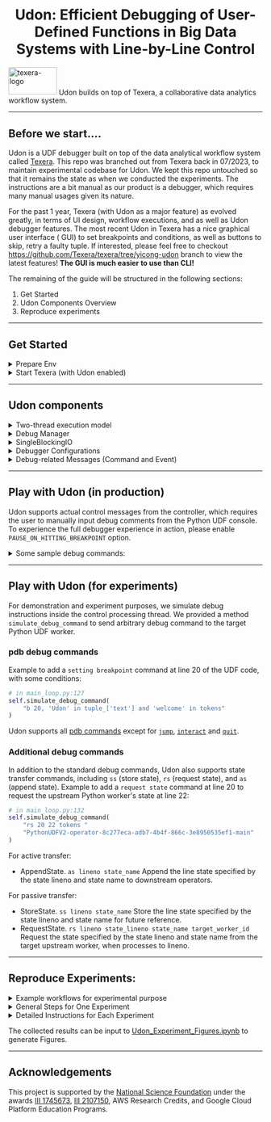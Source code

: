 <h1 align="center">Udon: Efficient Debugging of User-Defined Functions in Big Data Systems with Line-by-Line Control</h1>

<img src="core/new-gui/src/assets/logos/full_logo_small.png" alt="texera-logo" width="96px" height="54.5px"/> Udon builds on top of Texera, a collaborative data analytics workflow system.

***

## Before we start….

Udon is a UDF debugger built on top of the data analytical workflow system
called [Texera](https://github.com/Texera/texera). This repo was branched out from Texera back in 07/2023, to maintain
experimental codebase for Udon. We kept this repo untouched so that it remains the state as when we conducted the
experiments. The instructions are a bit manual as our product is a debugger, which requires many manual usages given its
nature.

For the past 1 year, Texera (with Udon as a major feature) as evolved greatly, in terms of UI design, workflow
executions, and as well as Udon debugger features. The most recent Udon in Texera has a nice graphical user interface (
GUI) to set breakpoints and conditions, as well as buttons to skip, retry a faulty tuple. If interested, please feel
free to checkout https://github.com/Texera/texera/tree/yicong-udon branch to view the latest features! **The GUI is much
easier to use than CLI!**

The remaining of the guide will be structured in the following sections:

1. Get Started
2. Udon Components Overview
3. Reproduce experiments

***

## Get Started

<details>
  <summary>Prepare Env</summary>

1. Clone this repo: `git clone https://github.com/Texera/Udon`
2. Prepare backend:
    1. Get into `core/amber` folder
    2. Install JDK@11
    3. Install sbt@1.5.5
    4. (Optional) Test building the project with `sbt clean package`
3. Prepare frontend:
    1. Get into `core/new-gui` folder
    2. Install node@18LTS
    3. Install yarn@1.22.22
    4. Install dependencies: `yarn install`
4. Prepare Python
    1. Install python@3.9
    2. Create a Python virtualenv `python3.9 -m venv venv`
    3. Checkout to the new virtual env: `source venv/bin/activate`
    4. **Important** Find out your Python executable path: `which python` and enter it into `core/amber/src/main/resources/python_udf.conf` -> `path` field
    5. Install Python dependencies: `pip install -r core/amber/requirements.txt`
    6. Some of the tests workflows require more dependencies:
        1. `pip install nltk`
        2. `pip install spacy~=3.2.6` , then `python -m spacy download en_core_web_sm`
    

</details>

<details>
  <summary>Start Texera (with Udon enabled)</summary>

1. Get back into `core/`
2. Start the service by executing `./scripts/deploy-daemon.sh`, which will start a web service at port 8080 and a
   worker instance.
3. In the browser, navigate to http://localhost:8080 to access the Texera service. We can run workflows and Udon tests
   here.
4. To terminate, execute `./scripts/terminate-daemon.sh` which will stop all services and release all ports.
</details>


***

## Udon components
<details>
  <summary>Two-thread execution model</summary>
Udon executes Python UDFs with a two-thread model.

- [Data processing thread](https://github.com/Texera/Udon/blob/master/core/amber/src/main/python/core/runnables/data_processor.py)
- [Control processing thread](https://github.com/Texera/Udon/blob/master/core/amber/src/main/python/core/runnables/main_loop.py)
</details>


<details>
  <summary>Debug Manager</summary>
Udon manages the integrated debugger with
a [DebuggerManager](https://github.com/Texera/Udon/blob/master/core/amber/src/main/python/core/architecture/managers/debug_manager.py).

</details>

<details>
  <summary>SingleBlockingIO</summary>
The customized IO that supports:
-Transferring one message at a time, from producer to consumer.
-Blocking readline() when no message is available.
-Whenever being blocked, it switches between producer and consumer.

With the `SingleBlockingIO`, we achieved the context switch between the control processing (aka, `main_loop`) and data
processing threads.
</details>

<details>
  <summary>Debugger Configurations</summary>
There are the following configurations:

| Parameter name              | Type | Default Value | Usage                                                             |
|-----------------------------|------|---------------|-------------------------------------------------------------------|
| PAUSE_ON_HITTING_BREAKPOINT | Bool | False         | Let the debugger halt the execution when hitting a breakpoint.    |
| PAUSE_ON_SETTING_BREAKPOINT | Bool | False         | Let the debugger halt the execution when a new breakpoint is set. |
| OP1_ENABLED                 | Bool | False         | Enables OP1, to hot-swap UDF code                                 |
| OP2_ENABLED                 | Bool | False         | Enables OP2, to pull up predicates                                |
</details>

<details>
  <summary>Debug-related Messages (Command and Event)</summary>

- `DebugCommand`: a message from the user to the debugger, instructing an operation in the debugger, expecting no
  response from the debugger.
- `DebugEvent`: a message from the debugger to the user, which could be a reply to a DebugCommand or an event triggered
  in the debugger (e.g., hit a breakpoint, exception).

The global picture of the debug-related messages exchange life cycle is shown below:
<img width="979" alt="Screenshot 2022-12-05 at 21 23 35" src="https://user-images.githubusercontent.com/17627829/205823569-00e1a53a-90f5-43c1-a686-77187343d4c7.png">

</details>

***

## Play with Udon (in production)

Udon supports actual control messages from the controller, which requires the user to manually input debug comments from
the Python UDF console.
To experience the full debugger experience in action, please enable `PAUSE_ON_HITTING_BREAKPOINT` option.

<details>
  <summary>Some sample debug commands:</summary>

- Set a breakpoint: `b 20, "hello" in tuple_['text']`
- Step (after hitting a breakpoint): `n`
- Continue (from a breakpoint): `c`
- Clear breakpoint: `clear 1` (where 1 is the breakpoint number); or `clear` for all
- List code: `ll`
</details>

***

## Play with Udon (for experiments)

For demonstration and experiment purposes, we simulate debug instructions inside the control
processing thread. We provided a method `simulate_debug_command` to send arbitrary debug command to the target Python
UDF worker.

### pdb debug commands

Example to add a `setting breakpoint` command at line 20 of the UDF code, with some conditions:

```python
# in main_loop.py:127
self.simulate_debug_command(
    "b 20, 'Udon' in tuple_['text'] and 'welcome' in tokens"
)
```

Udon supports all [pdb commands](https://docs.python.org/3/library/pdb.html)
except
for [`jump`](https://www.google.com/search?client=safari&rls=en&q=pdb+commands&ie=UTF-8&oe=UTF-8), [
`interact`](https://docs.python.org/3/library/pdb.html#pdbcommand-interact)
and [`quit`](https://docs.python.org/3/library/pdb.html#pdbcommand-quit).

### Additional debug commands

In addition to the standard debug commands, Udon also supports state transfer commands, including `ss` (store
state), `rs` (request state), and `as` (append state).
Example to add a `request state` command at line 20 to request the upstream Python worker's state at line 22:

```python
# in main_loop.py:132
self.simulate_debug_command(
    "rs 20 22 tokens "
    "PythonUDFV2-operator-8c277eca-adb7-4b4f-866c-3e8950535ef1-main"
)
```

For active transfer:

- AppendState. `as lineno state_name` Append the line state specified by the state lineno and state name to downstream
  operators.

For passive transfer:

- StoreState. `ss lineno state_name` Store the line state specified by the state lineno and state name for future
  reference.
- RequestState. `rs lineno state_lineno state_name target_worker_id` Request the state specified by the state lineno and
  state name from the target upstream worker, when processes to lineno.

***

## Reproduce Experiments:

<details>
  <summary>Example workflows for experimental purpose</summary>

- Workflows (W1 - W6) and datasets used in the experiments are available in [core/experiment-related](core/experiment-related/) directory.

</details>

<details>
  <summary>General Steps for One Experiment</summary>

1. On the UI, import one workflow.json into the workspace at one time.
2. Change the source operators to scan files from your own path on the UI.
    1. Click a source operator (e.g., CSV Scan), the property panel will show up on the right-hand side.
    2. Modify the `file path` field to your local file path.
3. Turn on the corresponding simulated debug command in `main_loop.py` (you do not need to restart the server. the
   python code changes are read upon every execution). See comments in code for details. Please make sure to turn on one
   simulated debug command at one time.
4. Submit the workflow to execute by clicking the blue Run button on the UI.
5. You can find execution time report from the logs under `core/log/` , or from the Python UDF console.
    1. Console: click the Python UDF operator on the UI, a console will show up on the bottom-left. Time will be printed
       out there.
    2. Logs:
        1. `tail -f core/log/*.log | grep "total time in eval:"`
        2. `tail -f core/log/*.log | grep "total time of operator:"`

</details>


<details>
  <summary>Detailed Instructions for Each Experiment</summary>

- To reproduce Table 1 & Figure 18, please set all four configurations to False. Then load W1-W5 and turn on the
  simulated debug command accordingly.
- To reproduce Figure 19, please set `OP1_ENABLED` and `OP2_ENABLED` to True separately, this will enable the two
  optimizations accordingly. Please enable both options to have both optimizations take effect. Then load W1-W5 and turn
  on the simulated debug command accordingly.
- To reproduce Figure 20, load the W3 and feel free to generate larger datasets with TPC-H.
- To reproduce Figure 21, load the W3 and change the number of workers on the Python UDF operator on the UI.
    - Click on a Python UDF operator, the property panel will show up on the right-hand side.
    - Modify the `Workers` field to any positive integer. Recommended range: 1 - 8 and it depends on your CPU.
- To reproduce Figure 23, Figure 24 & Figure 26, load the W6 and turn off all simulated breakpoints, turn on the
  simulated debug commands for `ss` (store state), `rs` (request state), and `as` (append state) as needed.
</details>

The collected results can be input to [Udon_Experiment_Figures.ipynb](core/experiment-related/Udon_Experiment_Figures.ipynb) to generate Figures.
***

## Acknowledgements

This project is supported by the <a href="http://www.nsf.gov">National Science Foundation</a> under the
awards [III 1745673](https://www.nsf.gov/awardsearch/showAward?AWD_ID=1745673), [III 2107150](https://www.nsf.gov/awardsearch/showAward?AWD_ID=2107150),
AWS Research Credits, and Google Cloud Platform Education Programs.

